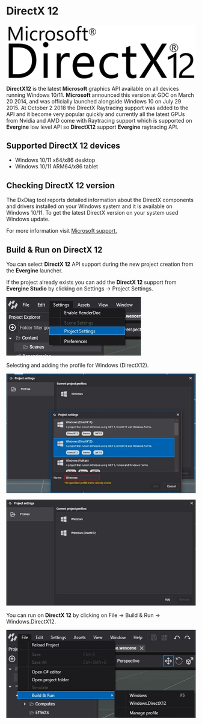 # DirectX 12

![Microsoft DirectX12 API](images/directx12.jpg)

**DirectX12** is the latest **Microsoft** graphics API available on all devices running Windows 10/11.
**Microsoft** announced this version at GDC on March 20 2014, and was officially launched alongside Windows 10 on July 29 2015.
At October 2 2018 the DirectX Raytracing support was added to the API and it become very popular quickly and currently all the latest GPUs from Nvidia and AMD come with Raytracing support which is supported on **Evergine** low level API so **DirectX12** support **Evergine** raytracing API.

## Supported DirectX 12 devices

* Windows 10/11 x64/x86 desktop
* Windows 10/11 ARM64/x86 tablet

## Checking DirectX 12 version

The DxDiag tool reports detailed information about the DirectX components and drivers installed on your Windows system and it is available on Windows 10/11.
To get the latest DirectX version on your system used Windows update.

For more information visit [Microsoft support.](https://support.microsoft.com/en-us/windows/checking-your-version-of-directx-7b71e74f-02e8-456f-72c7-9a1c1bbf0e9a)

## Build & Run on DirectX 12

You can select **DirectX 12** API support during the new project creation from the **Evergine** launcher.

If the project already exists you can add the **DirectX 12** support from **Evergine Studio** by clicking on Settings -> Project Settings.

![Settings](images/dx12_support_0.jpg)

Selecting and adding the profile for Windows (DirectX12).

![Settings](images/dx12_support_1.jpg)

![Settings](images/dx12_support_2.jpg)

You can run on **DirectX 12** by clicking on File -> Build & Run -> Windows.DirectX12.

![Settings](images/dx12_support_3.jpg)